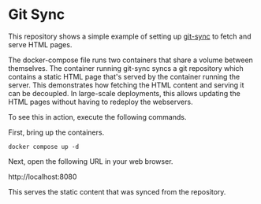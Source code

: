 # Git Sync

This repository shows a simple example of setting up [git-sync](https://github.com/kubernetes/git-sync) to fetch and serve HTML pages.  

The docker-compose file runs two containers that share a volume between themselves. The container running git-sync syncs a git repository which contains a static HTML page that's served by the container running the server. This demonstrates how fetching the HTML content and serving it can be decoupled. In large-scale deployments, this allows updating the HTML pages without having to redeploy the webservers.  

To see this in action, execute the following commands.  

First, bring up the containers.

```
docker compose up -d
```  

Next, open the following URL in your web browser. 

http://localhost:8080  

This serves the static content that was synced from the repository.
